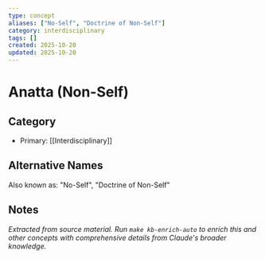 ```yaml
---
type: concept
aliases: ["No-Self", "Doctrine of Non-Self"]
category: interdisciplinary
tags: []
created: 2025-10-20
updated: 2025-10-20
---
```


# Anatta (Non-Self)

## Category

- Primary: [[Interdisciplinary]]

## Alternative Names

Also known as: "No-Self", "Doctrine of Non-Self"

## Notes

*Extracted from source material. Run `make kb-enrich-auto` to enrich this and other concepts with comprehensive details from Claude's broader knowledge.*
